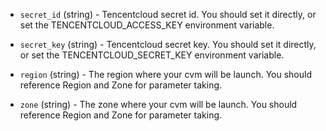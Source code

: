 <!-- Code generated from the comments of the TencentCloudAccessConfig struct in builder/tencentcloud/cvm/access_config.go; DO NOT EDIT MANUALLY -->

-   `secret_id` (string) - Tencentcloud secret id. You should set it directly,
or set the TENCENTCLOUD_ACCESS_KEY environment variable.

-   `secret_key` (string) - Tencentcloud secret key. You should set it directly,
or set the TENCENTCLOUD_SECRET_KEY environment variable.

-   `region` (string) - The region where your cvm will be launch. You should
reference Region and Zone
 for parameter taking.

-   `zone` (string) - The zone where your cvm will be launch. You should
reference Region and Zone
 for parameter taking.
